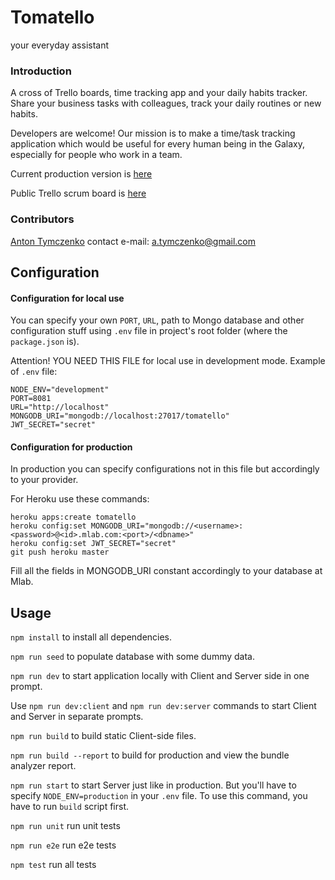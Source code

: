 # Tomatello
your everyday assistant

### Introduction
A cross of Trello boards, time tracking app and your daily habits tracker. Share your business tasks with colleagues, track your daily routines or new habits.

Developers are welcome! Our mission is to make a time/task tracking application which would be useful for every human being in the Galaxy, especially for people who work in a team.

Current production version is [here](https://tomatello.herokuapp.com/)

Public Trello scrum board is [here](https://trello.com/b/oqfUgn3U/tomatello)

### Contributors
[Anton Tymczenko](https://github.com/AntonTymczenko)
contact e-mail: [a.tymczenko@gmail.com](mailto:a.tymczenko@gmail.com?Subject=Tomatello)

## Configuration

#### Configuration for local use
You can specify your own `PORT`, `URL`, path to Mongo database and other
configuration stuff using `.env` file in project's root folder (where the
`package.json` is).

Attention!
YOU NEED THIS FILE for local use in development mode. Example of `.env` file:
```
NODE_ENV="development"
PORT=8081
URL="http://localhost"
MONGODB_URI="mongodb://localhost:27017/tomatello"
JWT_SECRET="secret"
```

#### Configuration for production
In production you can specify configurations not in this file but accordingly
to your provider.

For Heroku use these commands:
```
heroku apps:create tomatello
heroku config:set MONGODB_URI="mongodb://<username>:<password>@<id>.mlab.com:<port>/<dbname>"
heroku config:set JWT_SECRET="secret"
git push heroku master
```

Fill all the fields in MONGODB_URI constant accordingly to your database at Mlab.

## Usage

`npm install` to install all dependencies.

`npm run seed` to populate database with some dummy data.

`npm run dev` to start application locally with Client and Server side in one
prompt.

Use `npm run dev:client` and `npm run dev:server` commands to start Client and
Server in separate prompts.

`npm run build` to build static Client-side files.

`npm run build --report` to build for production and view the bundle analyzer
report.

`npm run start` to start Server just like in production. But you'll have
to specify `NODE_ENV=production` in your `.env` file. To use this command,
you have to run `build` script first.

`npm run unit` run unit tests

`npm run e2e` run e2e tests

`npm test` run all tests

